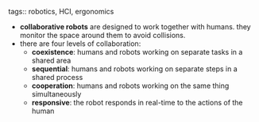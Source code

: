 tags:: robotics, HCI, ergonomics

- **collaborative robots** are designed to work together with humans. they monitor the space around them to avoid collisions.
- there are four levels of collaboration:
	- **coexistence**: humans and robots working on separate tasks in a shared area
	- **sequential**: humans and robots working on separate steps in a shared process
	- **cooperation**: humans and robots working on the same thing simultaneously
	- **responsive**: the robot responds in real-time to the actions of the human
